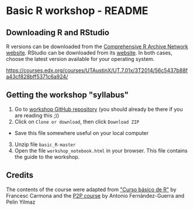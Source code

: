 # Basic R workshop - README

## Downloading R and RStudio

R versions can be downloaded from the [Comprehensive R Archive Network website](https://cran.r-project.org/). RStudio can be downloaded from its [website](https://www.rstudio.com/products/rstudio/download/). In both cases, choose the latest version available for your operating system.

https://courses.edx.org/courses/UTAustinX/UT.7.01x/3T2014/56c5437b88fa43cf828bff5371c6a924/

## Getting the workshop "syllabus"

1. Go to [workshop GitHub repository](https://github.com/mschecht/basic_R) (you should already be there if you are reading this ;))
2. Click on `Clone or download`, then click `Download ZIP`
  - Save this file somewhere useful on your local computer
3. Unzip file `basic_R-master`
4. Open the file `workshop_notebook.html` in your browser. This file contains the guide to the workshop. 

## Credits

The contents of the course were adapted from ["Curso básico de R"](http://www.ub.edu/stat/docencia/EADB/Curso%20basico%20de%20R.pdf) by Francesc Carmona and the [P2P course](https://rawgit.com/genomewalker/p2p/master/friday/P2P_r_crash_course.html#32_ggplot2) by Antonio Fernàndez-Guerra and Pelin Yilmaz